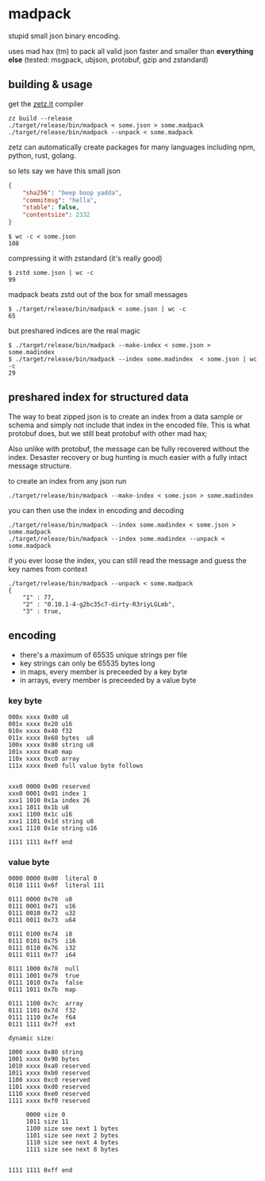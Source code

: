 # madpack

stupid small json binary encoding.

uses mad hax (tm) to pack all valid json faster and smaller than **everything else**
(tested: msgpack, ubjson, protobuf, gzip and zstandard)


## building & usage

get the [zetz.it](https://zetz.it) compiler

    zz build --release
    ./target/release/bin/madpack < some.json > some.madpack
    ./target/release/bin/madpack --unpack < some.madpack

zetz can automatically create packages for many languages including npm, python, rust, golang.


so lets say we have this small json

```json
{
    "sha256": "beep boop yadda",
    "commitmsg": "hella",
    "stable": false,
    "contentsize": 2332
}
```

    $ wc -c < some.json
    108

compressing it with zstandard (it's really good)

    $ zstd some.json | wc -c
    99

madpack beats zstd out of the box for small messages

    $ ./target/release/bin/madpack < some.json | wc -c
    65

but preshared indices are the real magic

    $ ./target/release/bin/madpack --make-index < some.json > some.madindex
    $ ./target/release/bin/madpack --index some.madindex  < some.json | wc -c
    29




## preshared index for structured data

The way to beat zipped json is to create an index from a data sample or schema and simply not include that index in the encoded file.
This is what protobuf does, but we still beat protobuf with other mad hax;

Also unlike with protobuf, the message can be fully recovered without the index.
Desaster recovery or bug hunting is much easier with a fully intact message structure.

to create an index from any json run

    ./target/release/bin/madpack --make-index < some.json > some.madindex


you can then use the index in encoding and decoding

    ./target/release/bin/madpack --index some.madindex < some.json > some.madpack
    ./target/release/bin/madpack --index some.madindex --unpack < some.madpack

if you ever loose the index, you can still read the message and guess the key names from context

    ./target/release/bin/madpack --unpack < some.madpack
    {
        "1" : 77,
        "2" : "0.10.1-4-g2bc35c7-dirty-R3riyLGLmb",
        "3" : true,






## encoding

- there's a maximum of 65535 unique strings per file
- key strings can only be 65535 bytes long
- in maps,   every member is preceeded by a key byte
- in arrays, every member is preceeded by a value byte

### key byte

    000x xxxx 0x00 u8
    001x xxxx 0x20 u16
    010x xxxx 0x40 f32
    011x xxxx 0x60 bytes  u8
    100x xxxx 0x80 string u8
    101x xxxx 0xa0 map
    110x xxxx 0xc0 array
    111x xxxx 0xe0 full value byte follows


    xxx0 0000 0x00 reserved
    xxx0 0001 0x01 index 1
    xxx1 1010 0x1a index 26
    xxx1 1011 0x1b u8
    xxx1 1100 0x1c u16
    xxx1 1101 0x1d string u8
    xxx1 1110 0x1e string u16

    1111 1111 0xff end

### value byte

    0000 0000 0x00  literal 0
    0110 1111 0x6f  literal 111

    0111 0000 0x70  u8
    0111 0001 0x71  u16
    0111 0010 0x72  u32
    0111 0011 0x73  u64

    0111 0100 0x74  i8
    0111 0101 0x75  i16
    0111 0110 0x76  i32
    0111 0111 0x77  i64

    0111 1000 0x78  null
    0111 1001 0x79  true
    0111 1010 0x7a  false
    0111 1011 0x7b  map

    0111 1100 0x7c  array
    0111 1101 0x7d  f32
    0111 1110 0x7e  f64
    0111 1111 0x7f  ext

    dynamic size:

    1000 xxxx 0x80 string
    1001 xxxx 0x90 bytes
    1010 xxxx 0xa0 reserved
    1011 xxxx 0xb0 reserved
    1100 xxxx 0xc0 reserved
    1101 xxxx 0xd0 reserved
    1110 xxxx 0xe0 reserved
    1111 xxxx 0xf0 reserved

         0000 size 0
         1011 size 11
         1100 size see next 1 bytes
         1101 size see next 2 bytes
         1110 size see next 4 bytes
         1111 size see next 8 bytes


    1111 1111 0xff end





